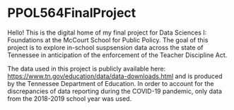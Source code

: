 # PPOL564FinalProject

Hello! This is the digital home of my final project for Data Sciences I: Foundations at the McCourt School for Public Policy. The goal of this project is to 
explore in-school suspsension data across the state of Tennessee in anticipation of the enforcement of the Teacher Discipline Act. 

The data used in this project is publicly available here: https://www.tn.gov/education/data/data-downloads.html and is produced by the Tennessee
Department of Education. In order to account for the discrepancies of data reporting during the COVID-19 pandemic, only data from the 2018-2019 school 
year was used. 